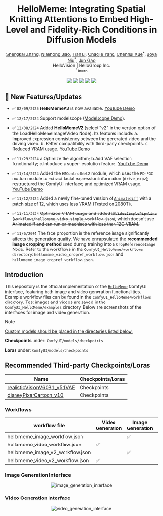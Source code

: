 <h1 align='center'>HelloMeme: Integrating Spatial Knitting Attentions to Embed High-Level and Fidelity-Rich Conditions in Diffusion Models</h1>

<div align='center'>
    <a href='https://github.com/songkey' target='_blank'>Shengkai Zhang</a>, <a href='https://github.com/RhythmJnh' target='_blank'>Nianhong Jiao</a>, <a href='https://github.com/Shelton0215' target='_blank'>Tian Li</a>, <a href='https://github.com/chaojie12131243' target='_blank'>Chaojie Yang</a>, <a href='https://github.com/xchgit' target='_blank'>Chenhui Xue</a><sup>*</sup>, <a href='https://github.com/boya34' target='_blank'>Boya Niu</a><sup>*</sup>, <a href='https://github.com/HelloVision/HelloMeme' target='_blank'>Jun Gao</a> 
</div>

<div align='center'>
    HelloVision | HelloGroup Inc.
</div>

<div align='center'>
    <small><sup>*</sup> Intern</small>
</div>

<br>
<div align='center'>
    <a href='https://songkey.github.io/hellomeme/'><img src='https://img.shields.io/badge/Project-HomePage-Green'></a>
    <a href='https://arxiv.org/pdf/2410.22901'><img src='https://img.shields.io/badge/Paper-Arxiv-red'></a>
    <a href='https://huggingface.co/songkey'><img src='https://img.shields.io/badge/%F0%9F%A4%97%20HuggingFace-Model-yellow'></a>
    <a href='https://github.com/HelloVision/HelloMeme'><img src='https://img.shields.io/badge/GitHub-Code-blue'></a>
    <a href='https://www.modelscope.cn/studios/songkey/HelloMeme'><img src='https://img.shields.io/badge/modelscpe-Demo-red'></a>
</div>


## 🔆 New Features/Updates
- ✅ `02/09/2025` **HelloMemeV3** is now available.
[YouTube Demo](https://www.youtube.com/watch?v=DAUA0EYjsZA)

- ✅ `12/17/2024` Support modelscope ([Modelscope Demo](https://www.modelscope.cn/studios/songkey/HelloMeme)).
- ✅ `12/08/2024` Added **HelloMemeV2** (select "v2" in the version option of the LoadHelloMemeImage/Video Node). Its features include:
a. Improved expression consistency between the generated video and the driving video.
b. Better compatibility with third-party checkpoints.
c. Reduced VRAM usage.
[YouTube Demo](https://www.youtube.com/watch?v=-2s_pLAKoRg)

- ✅ `11/29/2024` a.Optimize the algorithm; b.Add VAE selection functionality; c.Introduce a super-resolution feature.
[YouTube Demo](https://www.youtube.com/watch?v=fM5nyn6q02Y)

- ✅ `11/14/2024` Added the `HMControlNet2` module, which uses the `PD-FGC` motion module to extract facial expression information (`drive_exp2`); restructured the ComfyUI interface; and optimized VRAM usage.
[YouTube Demo](https://www.youtube.com/watch?v=ZvoMHyRm310)

- ✅ `11/12/2024` Added a newly fine-tuned version of [`Animatediff`](https://huggingface.co/songkey/hm_animatediff_frame12) with a patch size of 12, which uses less VRAM (Tested on 2080Ti).
- ✅ `11/11/2024` ~~Optimized VRAM usage and added `HMVideoSimplePipeline` (`workflows/hellomeme_video_simple_workflow.json`), which doesn’t use Animatediff and can run on machines with less than 12G VRAM.~~
- ✅ `11/6/2024` The face proportion in the reference image significantly affects the generation quality. We have encapsulated the **recommended image cropping method** used during training into a `CropReferenceImage` Node. Refer to the workflows in the `ComfyUI_HelloMeme/workflows directory`: `hellomeme_video_cropref_workflow.json` and `hellomeme_image_cropref_workflow.json`.


## Introduction

This repository is the official implementation of the [`HelloMeme`](https://arxiv.org/pdf/2410.22901) ComfyUI interface, featuring both image and video generation functionalities. Example workflow files can be found in the `ComfyUI_HelloMeme/workflows` directory. Test images and videos are saved in the `ComfyUI_HelloMeme/examples` directory. Below are screenshots of the interfaces for image and video generation.

> [!Note]
> [Custom models should be placed in the directories listed below.](https://github.com/HelloVision/ComfyUI_HelloMeme/issues/5#issuecomment-2461247829)
> 
> **Checkpoints** under: `ComfyUI/models/checkpoints`
> 
> **Loras** under: `ComfyUI/models/checkpoints`

## Recommended Third-party Checkpoints/Loras
| Name | Checkpoints/Loras |
|------|-------------------|
| [realisticVisionV60B1_v51VAE](https://civitai.com/models/4201/realistic-vision-v60-b1) | Checkpoints       |
| [disneyPixarCartoon_v10](https://civitai.com/models/65203/disney-pixar-cartoon-type-a) | Checkpoints             |

### Workflows

| workflow file | Video Generation | Image Generation | HMControlNet | HMControlNet2 |
|---------------|------------------|------------------|-----------|---------------|
| hellomeme_image_workflow.json |                  | ✅                | ✅ |  |
| hellomeme_video_workflow.json | ✅                |                  | ✅ |  |
| hellomeme_image_v2_workflow.json |                  | ✅                |  | ✅ |
| hellomeme_video_v2_workflow.json | ✅                |                  |  | ✅ |

### Image Generation Interface

<p align="center">
  <img src="example_workflows/hellomeme_image_workflow.jpg" alt="image_generation_interface">
</p>

### Video Generation Interface

<p align="center">
  <img src="example_workflows/hellomeme_video_workflow.jpg" alt="video_generation_interface">
</p>

